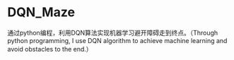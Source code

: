 # DQN_Maze
通过python编程，利用DQN算法实现机器学习避开障碍走到终点。（Through python programming, I use DQN algorithm to achieve machine learning and avoid obstacles to the end.）
